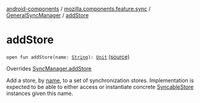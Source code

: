 [android-components](../../index.md) / [mozilla.components.feature.sync](../index.md) / [GeneralSyncManager](index.md) / [addStore](./add-store.md)

# addStore

`open fun addStore(name: `[`String`](https://kotlinlang.org/api/latest/jvm/stdlib/kotlin/-string/index.html)`): `[`Unit`](https://kotlinlang.org/api/latest/jvm/stdlib/kotlin/-unit/index.html) [(source)](https://github.com/mozilla-mobile/android-components/blob/master/components/feature/sync/src/main/java/mozilla/components/feature/sync/BackgroundSyncManager.kt#L114)

Overrides [SyncManager.addStore](../../mozilla.components.concept.sync/-sync-manager/add-store.md)

Add a store, by [name](../../mozilla.components.concept.sync/-sync-manager/add-store.md#mozilla.components.concept.sync.SyncManager$addStore(kotlin.String)/name), to a set of synchronization stores.
Implementation is expected to be able to either access or instantiate concrete
[SyncableStore](../../mozilla.components.concept.sync/-syncable-store/index.md) instances given this name.

